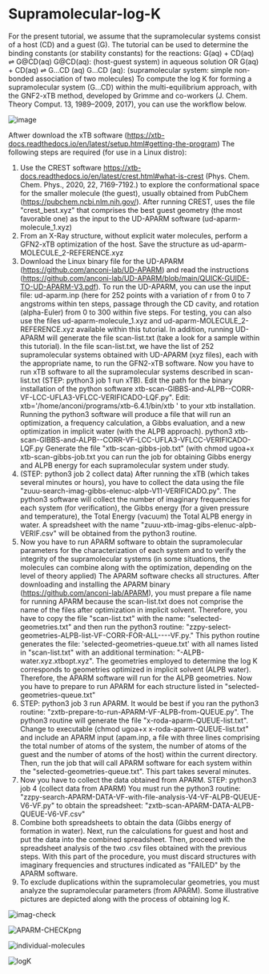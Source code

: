 # Supramolecular-log-K


For the present tutorial, we assume that the supramolecular systems consist of a host (CD) and a guest (G). The tutorial can be used to determine the binding constants (or stability constants) for the reactions:
G(aq) + CD(aq) ⇌ G@CD(aq) 
G@CD(aq): (host-guest system) in aqueous solution
OR
G(aq) + CD(aq) ⇌ G…CD (aq) 
G…CD (aq): (supramolecular system: simple non-bonded association of two molecules)
To compute the log K for forming a supramolecular system (G…CD) within the multi-equilibrium approach, with the GNF2-xTB method, developed by Grimme and co-workers (J. Chem. Theory Comput. 13, 1989–2009, 2017), you can use the workflow below. 
 
![image](https://user-images.githubusercontent.com/86429259/190155383-56c7ebd2-f567-4a3e-8a06-5424a6d9057c.png)


Aftwer download the xTB software 
(https://xtb-docs.readthedocs.io/en/latest/setup.html#getting-the-program) 
The following steps are required (for use in a Linux distro): 

1)	Use the CREST software https://xtb-docs.readthedocs.io/en/latest/crest.html#what-is-crest (Phys. Chem. Chem. Phys., 2020, 22, 7169-7192.) to explore the conformational space for the smaller molecule (the guest), usually obtained from PubChem (https://pubchem.ncbi.nlm.nih.gov/). After running CREST, uses the file "crest_best.xyz" that comprises the best guest geometry (the most favorable one) as the input to the UD-APARM software (ud-aparm-molecule_1.xyz)
2)	From an X-Ray structure, without explicit water molecules, perform a GFN2-xTB optimization of the host. Save the structure as ud-aparm-MOLECULE_2-REFERENCE.xyz
3)	Download the Linux binary file for the UD-APARM (https://github.com/anconi-lab/UD-APARM) and read the instructions (https://github.com/anconi-lab/UD-APARM/blob/main/QUICK-GUIDE-TO-UD-APARM-V3.pdf). To run the UD-APARM, you can use the input file: ud-aparm.inp (here for 252 points with a variation of r from 0 to 7 angstroms within ten steps, passage through the CD cavity, and rotation (alpha-Euler) from 0 to 300 within five steps. For testing, you can also use the files ud-aparm-molecule_1.xyz and ud-aparm-MOLECULE_2-REFERENCE.xyz available within this tutorial. In addition, running UD-APARM will generate the file scan-list.txt (take a look for a sample within this tutorial). In the file scan-list.txt, we have the list of 252 supramolecular systems obtained with UD-APARM (xyz files), each with the appropriate name, to run the GFN2-xTB software. 
Now you have to run xTB software to all the supramolecular systems described in scan-list.txt (STEP: python3 job 1 run xTB). Edit the path for the binary installation of the python software xtb-scan-GIBBS-and-ALPB--CORR-VF-LCC-UFLA3-VFLCC-VERIFICADO-LQF.py". Edit: xtb='/home/anconi/programs/xtb-6.4.1/bin/xtb ' to your xtb installation. Running the python3 software will produce a file that will run an optimization, a frequency calculation, a Gibbs evaluation, and a new optimization in implicit water (with the ALPB approach). 
python3 xtb-scan-GIBBS-and-ALPB--CORR-VF-LCC-UFLA3-VFLCC-VERIFICADO-LQF.py
Generate the file "xtb-scan-gibbs-job.txt" (with chmod ugoa+x xtb-scan-gibbs-job.txt you can run the job for obtaining Gibbs energy and ALPB energy for each supramolecular system under study. 
4)	(STEP: python3 job 2 collect data) After running the xTB (which takes several minutes or hours), you have to collect the data using the file 
"zuuu-search-imag-gibbs-elenuc-alpb-V11-VERIFICADO.py". The python3 software will collect the number of imaginary frequencies for each system (for verification), the Gibbs energy (for a given pressure and temperature), the Total Energy (vacuum) the Total ALPB energy in water. A spreadsheet with the name "zuuu-xtb-imag-gibs-elenuc-alpb-VERIF.csv" will be obtained from the python3 routine. 
5)	Now you have to run APARM software to obtain the supramolecular parameters for the characterization of each system and to verify the integrity of the supramolecular systems (in some situations, the molecules can combine along with the optimization, depending on the level of theory applied) The APARM software checks all structures. After downloading and installing the APARM binary (https://github.com/anconi-lab/APARM), you must prepare a file name for running APARM because the scan-list.txt does not comprise the name of the files after optimization in implicit solvent. Therefore, you have to copy the file "scan-list.txt" with the name: "selected-geometries.txt" and then run the python3 routine: 
"zzpy-select-geometries-ALPB-list-VF-CORR-FOR-ALL----VF.py." This python routine generates the file: 'selected-geometries-queue.txt' with all names listed in "scan-list.txt" with an additional termination: "-ALPB-water.xyz.xtbopt.xyz". The geometries employed to determine the log K corresponds to geometries optimized in implicit solvent (ALPB water). Therefore, the APARM software will run for the ALPB geometries. Now you have to prepare to run APARM for each structure listed in "selected-geometries-queue.txt"
6)	STEP: python3 job 3 run APARM. It would be best if you ran the python3 routine: 
"zxtb-prepare-to-run-APARM-VF-ALPB-from-QUEUE.py". The python3 routine will generate the file "x-roda-aparm-QUEUE-list.txt". Change to executable (chmod ugoa+x x-roda-aparm-QUEUE-list.txt" and include an APARM input (apam.inp, a file with three lines comprising the total number of atoms of the system, the number of atoms of the guest and the number of atoms of the host) within the current directory. Then, run the job that will call APARM software for each system within the "selected-geometries-queue.txt". This part takes several minutes. 
7)	Now you have to collect the data obtained from APARM. STEP: python3 job 4 (collect data from APARM) You must run the python3 routine: 
"zzpy-search-APARM-DATA-VF-with-file-analysis-V4-VF-ALPB-QUEUE-V6-VF.py" to obtain the spreadsheet: "zxtb-scan-APARM-DATA-ALPB-QUEUE-V6-VF.csv"
8)	Combine both spreadsheets to obtain the data (Gibbs energy of formation in water). Next, run the calculations for guest and host and put the data into the combined spreadsheet. Then, proceed with the spreadsheet analysis of the two .csv files obtained with the previous steps. With this part of the procedure, you must discard structures with imaginary frequencies and structures indicated as "FAILED" by the APARM software. 
9)	To exclude duplications within the supramolecular geometries, you must analyze the supramolecular parameters (from APARM). Some illustrative pictures are depicted along with the process of obtaining log K. 



![imag-check](https://user-images.githubusercontent.com/86429259/190155954-6f2562d4-f0f6-42ee-b7b0-fb4949b4408a.png)

![APARM-CHECKpng](https://user-images.githubusercontent.com/86429259/190155989-68831ee8-443a-4f21-8e29-13834feff98b.png)

![individual-molecules](https://user-images.githubusercontent.com/86429259/190156070-bf128b0e-a89e-4743-94d4-a7d38d68a05c.png)

![logK](https://user-images.githubusercontent.com/86429259/190156080-f6458cda-122c-4ab7-bd93-076bf404cde1.png)


